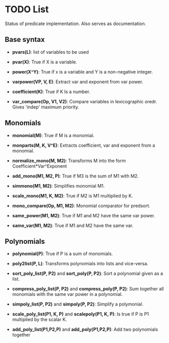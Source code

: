 # TODO List #

Status of predicate implementation. Also serves as documentation.

## Base syntax ##

 - **pvars(L)**: list of variables to be used

 - **pvar(X)**: True if X is a variable.
  
 - **power(X^Y)**: True if x is a variable and Y is a non-negative integer.
 
 - **varpower(VP, V, E)**: Extract var and exponent from var power. 

 - **coefficient(K)**: True if K Is a number.

 - **var_compare(Op, V1, V2)**: Compare variables in lexicographic oredr. Gives 'indep' maximum priority.

## Monomials ##

 - **monomial(M)**: True if M is a monomial.
 
 - **monparts(M, K, V^E)**: Extracts coefficient, var and exponent from a monomial. 

 - **normalize_mono(M, M2)**: Transforms M into the form Coefficient*Var^Exponent

 - **add_mono(M1, M2, P)**: True if M3 is the sum of M1 with M2.

 - **simmono(M1, M2)**: Simplifies monomial M1.

 - **scale_mono(M1, K, M2)**: True if M2 is M1 multiplied by K.

 - **mono_compare(Op, M1, M2)**: Monomial comparator for predsort.

 - **same_power(M1, M2)**: True if M1 and M2 have the same var power.

 - **same_var(M1, M2)**: True if M1 and M2 have the same var.
  
## Polynomials ##

 - **polynomial(P)**: True if P is a sum of monomials.

 - **poly2list(P, L)**: Transforms polynomials into lists and vice-versa. 

 - **sort_poly_list(P, P2)** and **sort_poly(P, P2)**: Sort a polynomial given as a list.

 - **compress_poly_list(P, P2)** and **compress_poly(P, P2)**: Sum together all monomials with the same var power in a polynomial.

 - **simpoly_list(P, P2)** and **simpoly(P, P2)**: Simplify a polymonial.
  
 - **scale_poly_list(P1, K, P)** and **scalepoly(P1, K, P)**: Is true if P is P1 multiplied by the scalar K.
  
 - **add_poly_list(P1,P2,P)** and **add_poly(P1,P2,P)**: Add two polynomials together